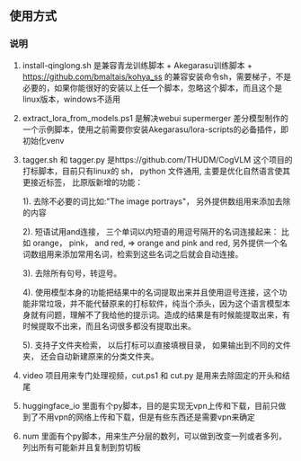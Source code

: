 ## 使用方式
### 说明
1. install-qinglong.sh 是兼容青龙训练脚本 + Akegarasu训练脚本 + https://github.com/bmaltais/kohya_ss 的兼容安装命令sh，需要梯子，不是必要的，如果你能很好的安装以上任一个脚本，忽略这个脚本，而且这个是linux版本，windows不适用
2. extract_lora_from_models.ps1 是解决webui supermerger 差分模型制作的一个示例脚本，使用之前需要你安装Akegarasu/lora-scripts的必备插件，即初始化venv
3. tagger.sh 和 tagger.py 是https://github.com/THUDM/CogVLM 这个项目的打标脚本，目前只有linux的 sh， python 文件通用, 主要是优化自然语言使其更接近标签， 比原版新增的功能：

   1).  去除不必要的词比如:"The image portrays"， 另外提供数组用来添加去除的内容
   
   2).  短语试用and连接， 三个单词以内短语的用逗号隔开的名词连接起来： 比如   orange， pink， and red,  => orange and pink and red, 另外提供一个名词数组用来添加常用名词，检索到这些名词之后就会自动连接。
   
   3).  去除所有句号，转逗号。
   
   4).  使用模型本身的功能把结果中的名词提取出来并且使用逗号连接，这个功能非常垃圾，并不能代替原来的打标软件，纯当个添头，因为这个语言模型本身就有问题，理解不了我给他的提示词。造成的结果是有时候能提取出来，有时候提取不出来，而且名词很多都没有提取出来。
   
   5).  支持子文件夹检索， 以后打标可以直接填根目录， 如果输出到不同的文件夹， 还会自动新建原来的分类文件夹。
4. video 项目用来专门处理视频，cut.ps1 和 cut.py 是用来去除固定的开头和结尾
5. huggingface_io 里面有个py脚本，目的是实现无vpn上传和下载，目前只做到了不用vpn的网络上传和下载，但是有些东西还是需要vpn来确定
6. num 里面有个py脚本，用来生产分层的数列，可以做到改变一列或者多列，列出所有可能新并且复制到剪切板
